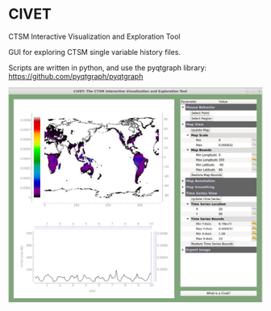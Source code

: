 # CIVET
CTSM Interactive Visualization and Exploration Tool

GUI for exploring CTSM single variable history files.

Scripts are written in python, and use the pyqtgraph library:
https://github.com/pyqtgraph/pyqtgraph

![Alt text](/images/screenshot.jpg?raw=true)



